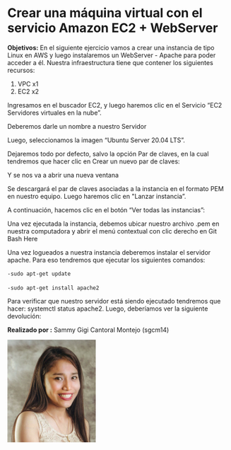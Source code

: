 Crear una máquina virtual con el servicio Amazon EC2 + WebServer
=========

**Objetivos:**
En el siguiente ejercicio vamos a crear una instancia de tipo Linux en AWS
y luego instalaremos un WebServer - Apache para poder acceder a él.
Nuestra infraestructura tiene que contener los siguientes recursos:
1. VPC x1
2. EC2 x2

Ingresamos en el buscador EC2, y luego haremos clic en el Servicio “EC2
Servidores virtuales en la nube”.

Deberemos darle un nombre a nuestro Servidor

Luego, seleccionamos la imagen “Ubuntu Server 20.04 LTS”.

Dejaremos todo por defecto, salvo la opción Par de claves, en la cual
tendremos que hacer clic en Crear un nuevo par de claves:

Y se nos va a abrir una nueva ventana

Se descargará el par de claves asociadas a la instancia en el formato PEM
en nuestro equipo. Luego haremos clic en "Lanzar instancia”.

A continuación, hacemos clic en el botón “Ver todas las instancias”:

Una vez ejecutada la instancia, debemos ubicar nuestro archivo .pem en
nuestra computadora y abrir el menú contextual con clic derecho en Git
Bash Here

Una vez logueados a nuestra instancia deberemos instalar el servidor
apache. Para eso tendremos que ejecutar los siguientes comandos:

    -sudo apt-get update

    -sudo apt-get install apache2

Para verificar que nuestro servidor está siendo ejecutado tendremos que
hacer: systemctl status apache2. Luego, deberíamos ver la siguiente
devolución:


**Realizado por :** Sammy Gigi Cantoral Montejo (sgcm14)

<img src ="https://raw.githubusercontent.com/sgcm14/sgcm14/main/sammy.jpg" width="200">